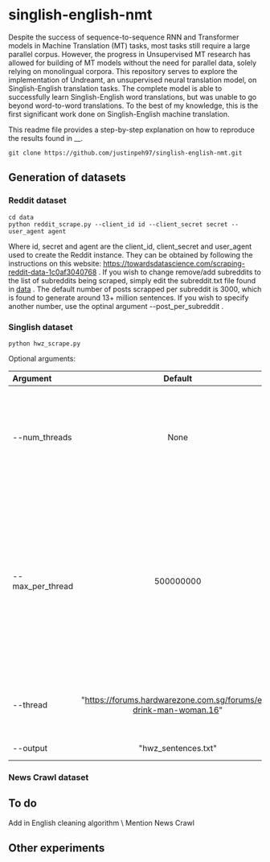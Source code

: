 # singlish-english-nmt
 
 Despite the success of sequence-to-sequence RNN and Transformer models in Machine Translation (MT) tasks, most tasks still require a large parallel corpus. However, the progress in Unsupervised MT research has allowed for building of MT models without the need for parallel data, solely relying on monolingual corpora. This repository serves to explore the implementation of Undreamt, an unsupervised neural translation model, on Singlish-English translation tasks. The complete model is able to successfully learn Singlish-English word translations, but was unable to go beyond word-to-word translations. To the best of my knowledge, this is the first significant work done on Singlish-English machine translation.
 
 This readme file provides a step-by-step explanation on how to reproduce the results found in __. 

```
git clone https://github.com/justinpeh97/singlish-english-nmt.git
```

 ## Generation of datasets
 
 ### Reddit dataset
 
```
cd data
python reddit_scrape.py --client_id id --client_secret secret --user_agent agent
```

Where id, secret and agent are the client_id, client_secret and user_agent used to create the Reddit instance. They can be obtained by following the instructions on this website: https://towardsdatascience.com/scraping-reddit-data-1c0af3040768 . If you wish to change remove/add subreddits to the list of subreddits being scraped, simply edit the subreddit.txt file found in [data](https://github.com/justinpeh97/singlish-english-nmt/tree/main/data) . The default number of posts scrapped per subreddit is 3000, which is found to generate around 13+ million sentences. If you wish to specify another number, use the optinal argument --post_per_subreddit .

### Singlish dataset

```
python hwz_scrape.py 
```

Optional arguments: 

| Argument               | Default       | Description   |	
| :--------------------- |:-------------:| :-------------|
| --num_threads	         |	None   | Number of threads to scrape. If not specified (default = None), then all the threads will be scraped.
| --max_per_thread       | 500000000  | Maximum number of comments to scrape from each thread. Default number is an arbitrarily large number which means that all comments will be sraped. 
| --thread 	             |	"https://forums.hardwarezone.com.sg/forums/eat-drink-man-woman.16" 	| Thread to scrape from. Default is EDMW thread.
| --output 		            | "hwz_sentences.txt"	 | Name of output file. 

### News Crawl dataset


## To do

Add in English cleaning algorithm \\
Mention News Crawl

## Other experiments
